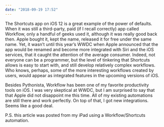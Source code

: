 ```yaml
---
date: "2018-09-19 17:52"
---
```


The Shortcuts app on iOS 12 is a great example of the power of defaults. When it was still a third-party, paid (if I recall correctly) app called Workflow, only a handful of geeks used it, although it was really good back then. Apple bought it, kept the name, released it for free under the same name. Yet, it wasn’t until this year’s WWDC when Apple announced that the app would be renamed and become more integrated with Siri and the iOS services, that it caught the attention of the average consumer. Indeed, not everyone can be a programmer, but the level of tinkering that Shortcuts allows is easy to start with, and still develop relatively complex workflows. Who knows, perhaps, some of the more interesting workflows created by users, would appear as integrated features in the upcoming versions of iOS.

Besides Pythonista, Workflow has been one of my favorite productivity tools on iOS. I was very skeptical at WWDC, but I am surprised to say that that Apple did not disappoint me this time. All of my existing automations are still there and work perfectly. On top of that, I got new integrations. Seems like a good deal.

P.S. this article was posted from my iPad using a Workflow/Shortcuts automation. 


